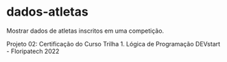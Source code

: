 # dados-atletas
Mostrar dados de atletas inscritos em uma competição.

Projeto 02: Certificação do Curso Trilha 1. Lógica de Programação DEVstart - Floripatech 2022
